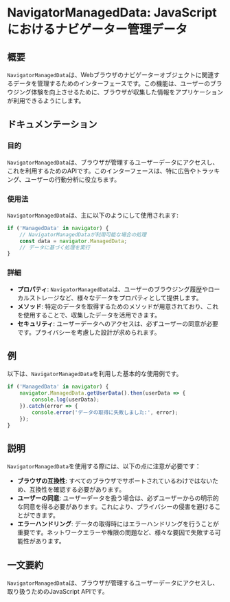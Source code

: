 <!--
Meta Description: # NavigatorManagedData: JavaScriptにおけるナビゲーター管理データ ## 概要 `NavigatorManagedData`は、Webブラウザのナビゲーターオブジェクトに関連するデータを管理するためのインターフェースです。この機能は、ユーザーのブラウジング体験を向上さ...
Meta Keywords: navigatormanageddata, manageddata, navigator, error, ブラウザが管理するユーザーデータにアクセスし
-->

# NavigatorManagedData: JavaScriptにおけるナビゲーター管理データ

## 概要
`NavigatorManagedData`は、Webブラウザのナビゲーターオブジェクトに関連するデータを管理するためのインターフェースです。この機能は、ユーザーのブラウジング体験を向上させるために、ブラウザが収集した情報をアプリケーションが利用できるようにします。

## ドキュメンテーション
### 目的
`NavigatorManagedData`は、ブラウザが管理するユーザーデータにアクセスし、これを利用するためのAPIです。このインターフェースは、特に広告やトラッキング、ユーザーの行動分析に役立ちます。

### 使用法
`NavigatorManagedData`は、主に以下のようにして使用されます:

```javascript
if ('ManagedData' in navigator) {
    // NavigatorManagedDataが利用可能な場合の処理
    const data = navigator.ManagedData;
    // データに基づく処理を実行
}
```

### 詳細
- **プロパティ**: `NavigatorManagedData`は、ユーザーのブラウジング履歴やローカルストレージなど、様々なデータをプロパティとして提供します。
- **メソッド**: 特定のデータを取得するためのメソッドが用意されており、これを使用することで、収集したデータを活用できます。
- **セキュリティ**: ユーザーデータへのアクセスは、必ずユーザーの同意が必要です。プライバシーを考慮した設計が求められます。

## 例
以下は、`NavigatorManagedData`を利用した基本的な使用例です。

```javascript
if ('ManagedData' in navigator) {
    navigator.ManagedData.getUserData().then(userData => {
        console.log(userData);
    }).catch(error => {
        console.error('データの取得に失敗しました:', error);
    });
}
```

## 説明
`NavigatorManagedData`を使用する際には、以下の点に注意が必要です：

- **ブラウザの互換性**: すべてのブラウザでサポートされているわけではないため、互換性を確認する必要があります。
- **ユーザーの同意**: ユーザーデータを扱う場合は、必ずユーザーからの明示的な同意を得る必要があります。これにより、プライバシーの侵害を避けることができます。
- **エラーハンドリング**: データの取得時にはエラーハンドリングを行うことが重要です。ネットワークエラーや権限の問題など、様々な要因で失敗する可能性があります。

## 一文要約
`NavigatorManagedData`は、ブラウザが管理するユーザーデータにアクセスし、取り扱うためのJavaScript APIです。